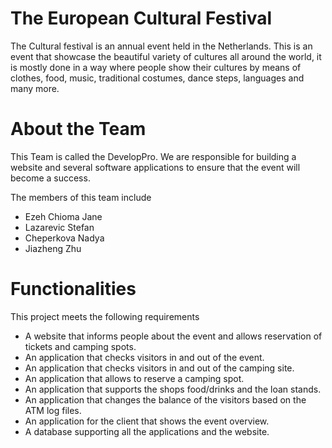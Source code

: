 # The European Cultural Festival

The Cultural festival is an annual event held in the Netherlands. This is an event that showcase the beautiful variety of cultures all around the world, it is mostly done in a way where people show their cultures by means of clothes, food, music, traditional costumes, dance steps, languages and many more.

# About the Team

This Team is called the DevelopPro. We are responsible for building a website and several software applications to ensure that the event will become a success. 

<p align="ProP/ProP_Group10/logo.JPG"></p>

The members of this team include
* Ezeh Chioma Jane
* Lazarevic Stefan 
* Cheperkova Nadya 
* Jiazheng Zhu  

# Functionalities

This project meets the following requirements
* A website that informs people about the event and allows reservation of tickets and camping spots.
* An application that checks visitors in and out of the event.
* An application that checks visitors in and out of the camping site.
* An application that allows to reserve a camping spot.
* An application that supports the shops food/drinks and the loan stands.
* An application that changes the balance of the visitors based on the ATM log files.
* An application for the client that shows the event overview.
* A database supporting all the applications and the website.

